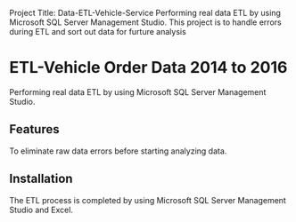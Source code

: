 Project Title: Data-ETL-Vehicle-Service
Performing real data ETL by using Microsoft SQL Server Management Studio.
This project is to handle errors during ETL and sort out data for furture analysis


ETL-Vehicle Order Data 2014 to 2016
===================================

Performing real data ETL by using Microsoft SQL Server Management Studio.

Features
--------

To eliminate raw data errors before starting analyzing data.


Installation
------------

The ETL process is completed by using Microsoft SQL Server Management Studio and Excel.
